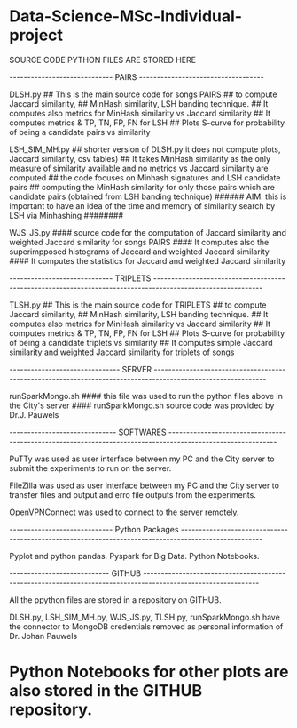 # Data-Science-MSc-Individual-project
SOURCE CODE PYTHON FILES ARE STORED HERE

----------------------------- PAIRS -----------------------------------

DLSH.py  ## This is the main source code for songs PAIRS
         ## to compute Jaccard similarity,
         ## MinHash similarity, LSH banding technique.
         ## It computes also metrics for MinHash similarity vs Jaccard similarity
         ## It computes metrics & TP, TN, FP, FN for LSH 
         ## Plots S-curve for probability of being a candidate pairs vs similarity

LSH_SIM_MH.py  ## shorter version of DLSH.py it does not compute plots, Jaccard similarity, csv tables)
               ## It takes MinHash similarity as the only measure of similarity available and no metrics vs Jaccard similarity are computed
               ## the code focuses on Minhash signatures and LSH candidate pairs
               ## computing the MinHash similarity for only those pairs which are candidate pairs (obtained from LSH banding technique)
               ###### AIM: this is important to have an idea of the time and memory of similarity search by LSH via Minhashing ########


WJS_JS.py  #### source code for the computation of Jaccard similarity and weighted Jaccard similarity for songs PAIRS
           #### It computes also the superimpposed histograms of Jaccard and weighted Jaccard similarity
           #### It computes the statistics for Jaccard and weighted Jaccard similarity


----------------------------- TRIPLETS ------------------------------------------------------------------------------------------------------------

TLSH.py    ## This is the main source code for TRIPLETS
           ## to compute Jaccard similarity,
           ## MinHash similarity, LSH banding technique.
           ## It computes also metrics for MinHash similarity vs Jaccard similarity
           ## It computes metrics & TP, TN, FP, FN for LSH 
           ## Plots S-curve for probability of being a candidate triplets vs similarity
           ## It computes simple Jaccard similarity and weighted Jaccard similarity for triplets of songs

------------------------------- SERVER -------------------------------------------------------------------------------------------------------------

runSparkMongo.sh   #### this file was used to run the python files above in the City's server
                   #### runSparkMongo.sh source code was provided by Dr.J. Pauwels 

------------------------------ SOFTWARES ------------------------------------------------------------------------------------------------------------

PuTTy was used as user interface between my PC and the City server to submit the experiments to
run on the server.

FileZilla was used as user interface between my PC and the City server to transfer files and output
and erro file outputs from the experiments.

OpenVPNConnect was used to connect to the server remotely.

----------------------------- Python Packages -----------------------------------------------------------------------------------------------------

Pyplot and python pandas.
Pyspark for Big Data.
Python Notebooks.

----------------------------  GITHUB --------------------------------------------------------------------------------------------------------------

All the ppython files are stored in a repository on GITHUB.

DLSH.py, LSH_SIM_MH.py, WJS_JS.py, TLSH.py, runSparkMongo.sh have the connector to MongoDB credentials removed as personal information of Dr. Johan Pauwels

Python Notebooks for other plots are also stored in the GITHUB repository.
====================================================================================================================================================



